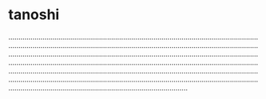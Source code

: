 # tanoshi

.................................................................................................................................................................................................................................................................................................................................................................................................................................................................................................................................................................................................................................................................................................................................................................................................................................................................
